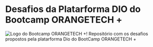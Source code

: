 # Desafios da Platarforma DIO do Bootcamp ORANGETECH +
![Logo do Bootcamp ORANGETECH +!](C:\Users\merli\Downloads)
Repositório com os desafios propostos pela platarforma Dio do BootCamp ORANGETECH +
